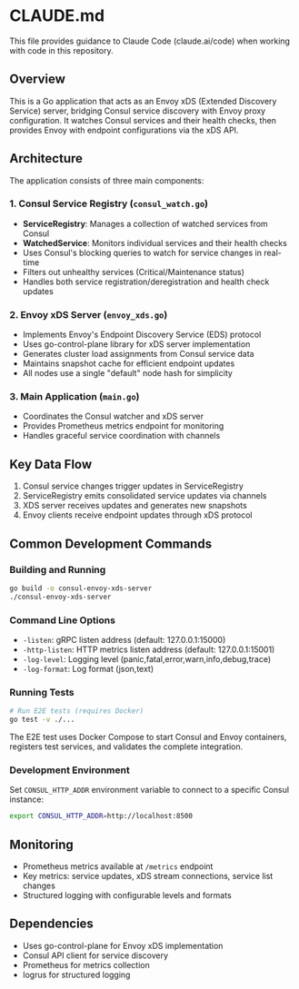 # CLAUDE.md

This file provides guidance to Claude Code (claude.ai/code) when working with code in this repository.

## Overview

This is a Go application that acts as an Envoy xDS (Extended Discovery Service) server, bridging Consul service discovery with Envoy proxy configuration. It watches Consul services and their health checks, then provides Envoy with endpoint configurations via the xDS API.

## Architecture

The application consists of three main components:

### 1. Consul Service Registry (`consul_watch.go`)
- **ServiceRegistry**: Manages a collection of watched services from Consul
- **WatchedService**: Monitors individual services and their health checks
- Uses Consul's blocking queries to watch for service changes in real-time
- Filters out unhealthy services (Critical/Maintenance status)
- Handles both service registration/deregistration and health check updates

### 2. Envoy xDS Server (`envoy_xds.go`)
- Implements Envoy's Endpoint Discovery Service (EDS) protocol
- Uses go-control-plane library for xDS server implementation
- Generates cluster load assignments from Consul service data
- Maintains snapshot cache for efficient endpoint updates
- All nodes use a single "default" node hash for simplicity

### 3. Main Application (`main.go`)
- Coordinates the Consul watcher and xDS server
- Provides Prometheus metrics endpoint for monitoring
- Handles graceful service coordination with channels

## Key Data Flow

1. Consul service changes trigger updates in ServiceRegistry
2. ServiceRegistry emits consolidated service updates via channels
3. XDS server receives updates and generates new snapshots
4. Envoy clients receive endpoint updates through xDS protocol

## Common Development Commands

### Building and Running
```bash
go build -o consul-envoy-xds-server
./consul-envoy-xds-server
```

### Command Line Options
- `-listen`: gRPC listen address (default: 127.0.0.1:15000)
- `-http-listen`: HTTP metrics listen address (default: 127.0.0.1:15001)
- `-log-level`: Logging level (panic,fatal,error,warn,info,debug,trace)
- `-log-format`: Log format (json,text)

### Running Tests
```bash
# Run E2E tests (requires Docker)
go test -v ./...
```

The E2E test uses Docker Compose to start Consul and Envoy containers, registers test services, and validates the complete integration.

### Development Environment
Set `CONSUL_HTTP_ADDR` environment variable to connect to a specific Consul instance:
```bash
export CONSUL_HTTP_ADDR=http://localhost:8500
```

## Monitoring
- Prometheus metrics available at `/metrics` endpoint
- Key metrics: service updates, xDS stream connections, service list changes
- Structured logging with configurable levels and formats

## Dependencies
- Uses go-control-plane for Envoy xDS implementation
- Consul API client for service discovery
- Prometheus for metrics collection
- logrus for structured logging